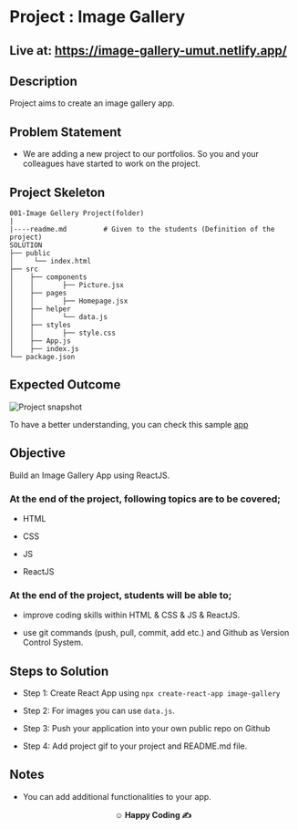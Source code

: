 
# Project : Image Gallery

## Live at: https://image-gallery-umut.netlify.app/

## Description

Project aims to create an image gallery app.

## Problem Statement

- We are adding a new project to our portfolios. So you and your colleagues have started to work on the project.

## Project Skeleton

```
001-Image Gellery Project(folder)
|
|----readme.md         # Given to the students (Definition of the project)
SOLUTION
├── public
│     └── index.html
├── src
│    ├── components
│    │       ├── Picture.jsx
│    ├── pages
│    │       ├── Homepage.jsx
│    ├── helper
│    │       └── data.js
│    ├── styles
│    │       ├── style.css
│    ├── App.js
│    ├── index.js
└── package.json
```

## Expected Outcome

![Project snapshot](./src/style/imageGallery.gif)

To have a better understanding, you can check this sample [app](https://images-app-pi.vercel.app/)

## Objective

Build an Image Gallery App using ReactJS.

### At the end of the project, following topics are to be covered;

- HTML

- CSS

- JS

- ReactJS

### At the end of the project, students will be able to;

- improve coding skills within HTML & CSS & JS & ReactJS.

- use git commands (push, pull, commit, add etc.) and Github as Version Control System.

## Steps to Solution

- Step 1: Create React App using `npx create-react-app image-gallery`

- Step 2: For images you can use `data.js`.

- Step 3: Push your application into your own public repo on Github

- Step 4: Add project gif to your project and README.md file.

## Notes

- You can add additional functionalities to your app.

**<p align="center">&#9786; Happy Coding &#9997;</p>**
